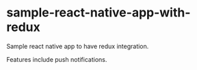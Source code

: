 # sample-react-native-app-with-redux
Sample react native app to have redux integration. 

Features include push notifications.
